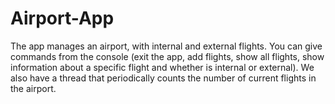 # Airport-App
The app manages an airport, with internal and external flights. You can give commands from the console (exit the app, add flights, show all flights, show information about a specific flight and whether is internal or external). We also have a thread that periodically counts the number of current flights in the airport.

